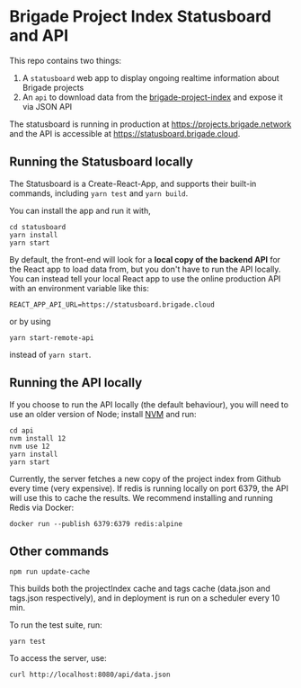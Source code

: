 # Brigade Project Index Statusboard and API

This repo contains two things:
1. A `statusboard` web app to display ongoing realtime information about Brigade projects
2. An `api` to download data from the [brigade-project-index](https://github.com/codeforamerica/brigade-project-index/tree/index/v1) and expose it via JSON API

The statusboard is running in production at https://projects.brigade.network and the API is accessible at https://statusboard.brigade.cloud.

## Running the Statusboard locally

The Statusboard is a Create-React-App, and supports their built-in commands, including `yarn test` and `yarn build`.

You can install the app and run it with,

```
cd statusboard
yarn install
yarn start
```

By default, the front-end will look for a **local copy of the backend API** for the React app to load data from, but you
don't have to run the API locally. You can instead tell your local React app to use the online production API with an
environment variable like this:

```
REACT_APP_API_URL=https://statusboard.brigade.cloud
```

or by using

```
yarn start-remote-api
```

instead of `yarn start`.

## Running the API locally

If you choose to run the API locally (the default behaviour),
you will need to use an older version of Node;
install [NVM](https://github.com/nvm-sh/nvm) and run:

```
cd api
nvm install 12
nvm use 12
yarn install
yarn start
```

Currently, the server fetches a new copy
of the project index from Github every time (very expensive).
If redis is running locally on port 6379,
the API will use this to cache the results.
We recommend installing and running Redis via Docker:

```
docker run --publish 6379:6379 redis:alpine
```

## Other commands

```
npm run update-cache
```

This builds both the projectIndex cache and tags cache (data.json and tags.json respectively), and in deployment is run on a scheduler every 10 min.

To run the test suite, run:

```
yarn test
```

To access the server, use:

```
curl http://localhost:8080/api/data.json
```

